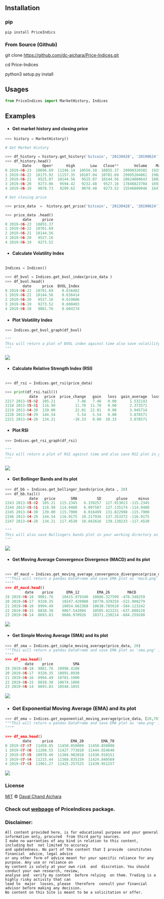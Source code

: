 


## Installation 

### pip 

```
pip install PriceIndics
```

### From Source (Github)
 
 git clone https://github.com/dc-aichara/Price-Indices.git
 
 cd Price-Indices 
 
 python3 setup.py install
 
## Usages 
 
```python
from PriceIndices import MarketHistory, Indices

```
## Examples 

- #### Get market history and closing price

```python
>>> history = MarketHistory()

# Get Market History 

>>> df_history = history.get_history('bitcoin', '20130428', '20190624')  
>>> df_history.head()
        Date     Open*      High       Low   Close**       Volume    Market Cap
0 2019-06-23  10696.69  11246.14  10556.10  10855.37  20998326502  192970090355
1 2019-06-22  10175.92  11157.35  10107.04  10701.69  29995204861  190214124824
2 2019-06-21   9525.07  10144.56   9525.07  10144.56  20624008643  180293241528
3 2019-06-20   9273.06   9594.42   9232.48   9527.16  17846823784  169304784791
4 2019-06-19   9078.73   9299.62   9070.40   9273.52  15546809946  164780855869

# Get closing price

>>> price_data  =  history.get_price('bitcoin', '20130428', '20190624')  

>>> price_data .head()
        date     price
0 2019-06-23  10855.37
1 2019-06-22  10701.69
2 2019-06-21  10144.56
3 2019-06-20   9527.16
4 2019-06-19   9273.52

```

- #### Calculate Volatility Index

```python

Indices = Indices()

>>> df_bvol = Indices.get_bvol_index(price_data )  
>>> df_bvol.head()
        date     price  BVOL_Index
0 2019-06-22  10701.69    0.636482
1 2019-06-21  10144.56    0.636414
2 2019-06-20   9527.16    0.619886
3 2019-06-19   9273.52    0.608403
4 2019-06-18   9081.76    0.604174

```

- #### Plot Volatility Index

```python
>>> Indices.get_bvol_graph(df_bvol)   

"""
This will return a plot of BVOL index against time also save volatility index plot in your working directory as 'bvol_index.png'
"""
```

<img src= 'plots/bvol_index.png' >

- #### Calculate Relative Strength Index (RSI)

```python

>>> df_rsi = Indices.get_rsi(price_data)   

>>> print(df_rsi.tail())
           date   price  price_change   gain   loss  gain_average  loss_average        RS      RSI_1  RS_Smooth      RSI_2
2217 2013-05-02  105.21          7.46   7.46   0.00      1.532143      2.500000  0.612857  37.998229   0.561117  35.943306
2218 2013-05-01  116.99         11.78  11.78   0.00      2.373571      2.175714  1.090939  52.174596   0.975319  49.375257
2219 2013-04-30  139.00         22.01  22.01   0.00      3.945714      1.981429  1.991348  66.570258   1.869110  65.145981
2220 2013-04-29  144.54          5.54   5.54   0.00      3.878571      1.981429  1.957462  66.187226   2.206422  68.812592
2221 2013-04-28  134.21        -10.33   0.00  10.33      3.878571      2.506429  1.547449  60.745050   1.397158  58.283931

```

- #### Plot RSI

```python
>>> Indices.get_rsi_graph(df_rsi)  

"""
This will return a plot of RSI against time and also save RSI plot in your working directory as 'rsi.png'
"""
```

<img src='plots/rsi.png' >

- #### Get Bollinger Bands and its plot

```python
>>> df_bb = Indices.get_bollinger_bands(price_data , 20) 
>>> df_bb.tail()
           date   price       SMA         SD       pluse     minus
2243 2013-05-02  105.21  115.2345   6.339257  127.913013 -115.2345
2244 2013-05-01  116.99  114.9400   6.097587  127.135174 -114.9400
2245 2013-04-30  139.00  115.7900   8.016499  131.822998 -115.7900
2246 2013-04-29  144.54  116.9175  10.217936  137.353372 -116.9175
2247 2013-04-28  134.21  117.4530  10.842616  139.138233 -117.4530

"""
This will also save Bollingers bands plot in your working directory as 'bollinger_bands.png'
"""

```


<img src='plots/bollinger_bands.png'>


- #### Get Moving Average Convergence Divergence (MACD) and its plot

```python

>>> df_macd = Indices.get_moving_average_convergence_divergence(price_data)
"""This will return a pandas DataFrame and save EMA plot as 'macd.png' in working directory. 
""""
>>> df_macd.head()
         date    price      EMA_12        EMA_26        MACD
19 2019-06-18  9081.76    10415.979340  10886.327599 -470.348259
20 2019-06-17  9320.35    10247.420980  10770.329259 -522.908279
21 2019-06-16  8994.49    10054.662368  10638.785610 -584.123242
22 2019-06-15  8838.38    9867.542004   10505.422231 -637.880228
23 2019-06-14  8693.83    9686.970926   10371.230214 -684.259288

```

<img src='plots/macd.png'>

- #### Get Simple Moving Average (SMA) and its plot

```python
>>> df_sma = Indices.get_simple_moving_average(price_data, 20) 
"""This will return a pandas DataFrame and save EMA plot as 'sma.png' in working directory. 
""""
>>> df_sma.head()
         date    price         SMA
19 2019-06-18  9081.76  10998.4180
20 2019-06-17  9320.35  10891.8930
21 2019-06-16  8994.49  10781.1900
22 2019-06-15  8838.38  10674.1860
23 2019-06-14  8693.83  10548.1055

```

<img src='plots/sma.png'>

- ### Get Exponential Moving Average (EMA) and its plot

```python
>>> df_ema = Indices.get_exponential_moving_average(price_data, [20,70])
"""This will return a pandas DataFrame and save EMA plot as 'ema.png' in working directory. 
""""

>>> df_ema.head()
        date     price        EMA_20        EMA_70
0 2019-07-07  11450.85  11450.850000  11450.850000
1 2019-07-06  11208.55  11427.773810  11444.024648
2 2019-07-05  10978.46  11384.982018  11430.910151
3 2019-07-04  11215.44  11368.835159  11424.840569
4 2019-07-03  11961.27  11425.257525  11439.951257

```

<img src='plots/ema.png' >

### License
 
[MIT](https://choosealicense.com/licenses/mit/) © [Dayal Chand Aichara](https://github.com/dc-aichara)


### Check out [webpage](https://dc-aichara.github.io/PriceIndices/) of PriceIndices package. 

### Disclaimer: 

```
All content provided here, is for educational purpose and your general information only, procured  from third party sources.
I make no warranties of any kind in relation to this content, including but  not limited to accuracy
and updatedness. No part of the content that I provide  constitutes  financial  advice, legal advice 
or any other form of advice meant for your specific reliance for any purpose. Any use or reliance on
my content is solely at your own risk  and  discretion. You should conduct your own research, review, 
analyse and  verify my content  before relying  on them. Trading is a highly risky activity that can 
lead to  major  losses, please  therefore  consult your financial advisor before making any decision.
No content on this Site is meant to be a solicitation or offer.
```
